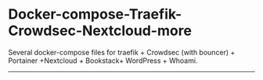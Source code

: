 # Docker-compose-Traefik-Crowdsec-Nextcloud-more
Several docker-compose files for traefik + Crowdsec (with bouncer) + Portainer +Nextcloud + Bookstack+ WordPress + Whoami.


--------------------------------------------------------------------------------------------------------------------------



